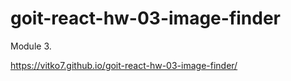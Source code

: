 # goit-react-hw-03-image-finder

Module 3.

https://vitko7.github.io/goit-react-hw-03-image-finder/
